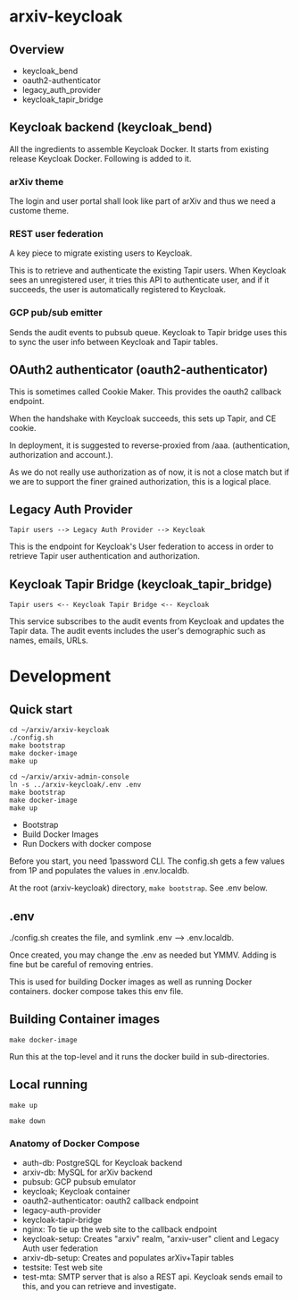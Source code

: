 # arxiv-keycloak
## Overview

- keycloak_bend 
- oauth2-authenticator
- legacy_auth_provider
- keycloak_tapir_bridge

## Keycloak backend (keycloak_bend)

All the ingredients to assemble Keycloak Docker. It starts from existing release
Keycloak Docker. Following is added to it.

### arXiv theme

The login and user portal shall look like part of arXiv and thus we need a custome
theme.

### REST user federation
A key piece to migrate existing users to Keycloak.

This is to retrieve and authenticate the existing Tapir users. When Keycloak sees
an unregistered user, it tries this API to authenticate user, and if it succeeds,
the user is automatically registered to Keycloak.

### GCP pub/sub emitter

Sends the audit events to pubsub queue. Keycloak to Tapir bridge uses this to 
sync the user info between Keycloak and Tapir tables.

## OAuth2 authenticator (oauth2-authenticator)

This is sometimes called Cookie Maker. This provides the oauth2 callback
endpoint.

When the handshake with Keycloak succeeds, this sets up Tapir, and CE cookie.

In deployment, it is suggested to reverse-proxied from /aaa. (authentication,
authorization and account.).

As we do not really use authorization as of now, it is not a close match but
if we are to support the finer grained authorization, this is a logical place. 

## Legacy Auth Provider

`Tapir users --> Legacy Auth Provider --> Keycloak`

This is the endpoint for Keycloak's User federation to access in order to retrieve
Tapir user authentication and authorization.

## Keycloak Tapir Bridge (keycloak_tapir_bridge)

`Tapir users <-- Keycloak Tapir Bridge <-- Keycloak`

This service subscribes to the audit events from Keycloak and updates the 
Tapir data. 
The audit events includes the user's demographic such as names, emails, URLs.


# Development

## Quick start

    cd ~/arxiv/arxiv-keycloak
    ./config.sh
    make bootstrap
    make docker-image
    make up

    cd ~/arxiv/arxiv-admin-console
    ln -s ../arxiv-keycloak/.env .env
    make bootstrap
    make docker-image
    make up

- Bootstrap
- Build Docker Images
- Run Dockers with docker compose

Before you start, you need 1password CLI. The config.sh gets a few values from
1P and populates the values in .env.localdb.

At the root (arxiv-keycloak) directory, `make bootstrap`. See .env below.




## .env

./config.sh creates the file, and symlink .env --> .env.localdb.

Once created, you may change the .env as needed but YMMV. Adding is fine but
be careful of removing entries.

This is used for building Docker images as well as running Docker containers.
docker compose takes this env file.


## Building Container images

`make docker-image`

Run this at the top-level and it runs the docker build in sub-directories.

## Local running

`make up`

`make down`

### Anatomy of Docker Compose

- auth-db: PostgreSQL for Keycloak backend
- arxiv-db: MySQL for arXiv backend
- pubsub: GCP pubsub emulator
- keycloak; Keycloak container
- oauth2-authenticator: oauth2 callback endpoint
- legacy-auth-provider
- keycloak-tapir-bridge
- nginx: To tie up the web site to the callback endpoint
- keycloak-setup: Creates "arxiv" realm, "arxiv-user" client and Legacy Auth user federation
- arxiv-db-setup: Creates and populates arXiv+Tapir tables
- testsite: Test web site
- test-mta: SMTP server that is also a REST api. Keycloak sends email to this, and you can
  retrieve and investigate.
